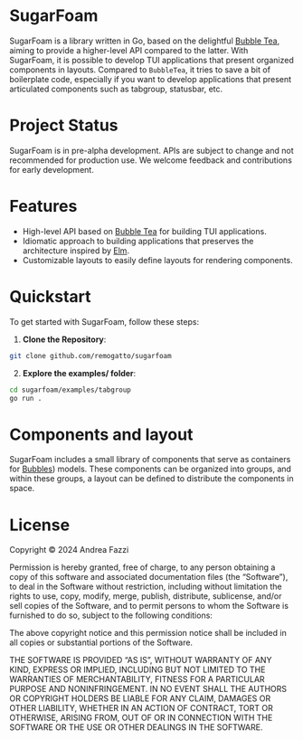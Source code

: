 # SugarFoam

SugarFoam is a library written in Go, based on the delightful [Bubble
Tea](https://github.com/charmbracelet/bubbletea), aiming to provide a higher-level API compared to the latter. With SugarFoam, it is possible to develop TUI applications that present organized components in layouts. Compared to `BubbleTea`, it tries to save a bit of boilerplate code, especially if you want to develop applications that present articulated components such as tabgroup, statusbar, etc.

# Project Status

SugarFoam is in pre-alpha development. APIs are subject to change and not recommended for production use. We welcome feedback and contributions for early development.

# Features

- High-level API based on [Bubble
Tea](https://github.com/charmbracelet/bubbletea) for building TUI applications.
- Idiomatic approach to building applications that preserves the architecture inspired by [Elm](https://guide.elm-lang.org/architecture/).
- Customizable layouts to easily define layouts for rendering components.

# Quickstart

To get started with SugarFoam, follow these steps:

1. **Clone the Repository**:

```bash
git clone github.com/remogatto/sugarfoam
```

2. **Explore the examples/ folder**:

```bash
cd sugarfoam/examples/tabgroup
go run .
```

# Components and layout

SugarFoam includes a small library of components that serve as containers for [Bubbles](https://github.com/charmbracelet/bubbletea)) models. These components can be organized into groups, and within these groups, a layout can be defined to distribute the components in space.


# License

Copyright © 2024 Andrea Fazzi

Permission is hereby granted, free of charge, to any person obtaining a copy of this software and associated documentation files (the “Software”), to deal in the Software without restriction, including without limitation the rights to use, copy, modify, merge, publish, distribute, sublicense, and/or sell copies of the Software, and to permit persons to whom the Software is furnished to do so, subject to the following conditions:

The above copyright notice and this permission notice shall be included in all copies or substantial portions of the Software.

THE SOFTWARE IS PROVIDED “AS IS”, WITHOUT WARRANTY OF ANY KIND, EXPRESS OR IMPLIED, INCLUDING BUT NOT LIMITED TO THE WARRANTIES OF MERCHANTABILITY, FITNESS FOR A PARTICULAR PURPOSE AND NONINFRINGEMENT. IN NO EVENT SHALL THE AUTHORS OR COPYRIGHT HOLDERS BE LIABLE FOR ANY CLAIM, DAMAGES OR OTHER LIABILITY, WHETHER IN AN ACTION OF CONTRACT, TORT OR OTHERWISE, ARISING FROM, OUT OF OR IN CONNECTION WITH THE SOFTWARE OR THE USE OR OTHER DEALINGS IN THE SOFTWARE.

